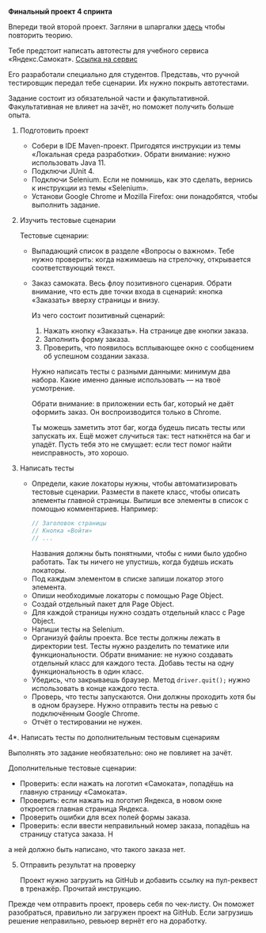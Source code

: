 **Финальный проект 4 спринта**

Впереди твой второй проект. Загляни в шпаргалки [здесь](https://praktikum.notion.site/281ab41d454246a2b62ad383f2631817) чтобы повторить теорию.

Тебе предстоит написать автотесты для учебного сервиса «Яндекс.Самокат». [Ссылка на сервис](https://qa-scooter.praktikum-services.ru/)

Его разработали специально для студентов. Представь, что ручной тестировщик передал тебе сценарии. Их нужно покрыть автотестами.

Задание состоит из обязательной части и факультативной. Факультативная не влияет на зачёт, но поможет получить больше опыта.

1. Подготовить проект

    - Собери в IDE Maven-проект. Пригодятся инструкции из темы «Локальная среда разработки». Обрати внимание: нужно использовать Java 11.
    - Подключи JUnit 4.
    - Подключи Selenium. Если не помнишь, как это сделать, вернись к инструкции из темы «Selenium».
    - Установи Google Chrome и Mozilla Firefox: они понадобятся, чтобы выполнить задание.

2. Изучить тестовые сценарии

   Тестовые сценарии:
    - Выпадающий список в разделе «Вопросы о важном». Тебе нужно проверить: когда нажимаешь на стрелочку, открывается соответствующий текст.
    - Заказ самоката. Весь флоу позитивного сценария. Обрати внимание, что есть две точки входа в сценарий: кнопка «Заказать» вверху страницы и внизу.

      Из чего состоит позитивный сценарий:
        1. Нажать кнопку «Заказать». На странице две кнопки заказа.
        2. Заполнить форму заказа.
        3. Проверить, что появилось всплывающее окно с сообщением об успешном создании заказа.

      Нужно написать тесты с разными данными: минимум два набора. Какие именно данные использовать — на твоё усмотрение.

      Обрати внимание: в приложении есть баг, который не даёт оформить заказ. Он воспроизводится только в Chrome.

      Ты можешь заметить этот баг, когда будешь писать тесты или запускать их. Ещё может случиться так: тест наткнётся на баг и упадёт. Пусть тебя это не смущает: если тест помог найти неисправность, это хорошо.

3. Написать тесты

    - Определи, какие локаторы нужны, чтобы автоматизировать тестовые сценарии. Размести в пакете класс, чтобы описать элементы главной страницы. Выпиши все элементы в список с помощью комментариев. Например:
      ```java
      // Заголовок страницы
      // Кнопка «Войти»
      // ...
      ```
      Названия должны быть понятными, чтобы с ними было удобно работать. Так ты ничего не упустишь, когда будешь искать локаторы.
    - Под каждым элементом в списке запиши локатор этого элемента.
    - Опиши необходимые локаторы с помощью Page Object.
    - Создай отдельный пакет для Page Object.
    - Для каждой страницы нужно создать отдельный класс с Page Object.
    - Напиши тесты на Selenium.
    - Организуй файлы проекта. Все тесты должны лежать в директории test. Тесты нужно разделить по тематике или функциональности. Обрати внимание: не нужно создавать отдельный класс для каждого теста. Добавь тесты на одну функциональность в один класс.
    - Убедись, что закрываешь браузер. Метод `driver.quit();` нужно использовать в конце каждого теста.
    - Проверь, что тесты запускаются. Они должны проходить хотя бы в одном браузере. Нужно отправить тесты на ревью с подключённым Google Chrome.
    - Отчёт о тестировании не нужен.

4*. Написать тесты по дополнительным тестовым сценариям

Выполнять это задание необязательно: оно не повлияет на зачёт.

Дополнительные тестовые сценарии:
- Проверить: если нажать на логотип «Самоката», попадёшь на главную страницу «Самоката».
- Проверить: если нажать на логотип Яндекса, в новом окне откроется главная страница Яндекса.
- Проверить ошибки для всех полей формы заказа.
- Проверить: если ввести неправильный номер заказа, попадёшь на страницу статуса заказа. Н

а ней должно быть написано, что такого заказа нет.

5. Отправить результат на проверку

   Проект нужно загрузить на GitHub и добавить ссылку на пул-реквест в тренажёр. Прочитай инструкцию.

Прежде чем отправить проект, проверь себя по чек-листу. Он поможет разобраться, правильно ли загружен проект на GitHub. Если загрузишь решение неправильно, ревьюер вернёт его на доработку.